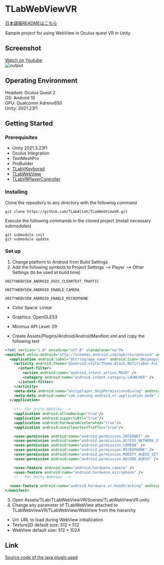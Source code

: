 # TLabWebViewVR

[日本語版READMEはこちら](README-ja.md)

Sample project for using WebView in Oculus quest VR in Unity  

## Screenshot  
[Watch on Youtube](https://youtu.be/q3swlSP1mRg)  
![output](https://user-images.githubusercontent.com/121733943/236464782-8fc7518c-5bde-4778-935c-1bf8850b7c9d.gif)

## Operating Environment
Headset: Oculus Quest 2  
OS: Android 10  
GPU: Qualcomm Adreno650  
Unity: 2021.23f1  

## Getting Started
### Prerequisites
- Unity 2021.3.23f1  
- Oculus Integration
- TextMeshPro
- ProBuilder
- [TLabVKeyborad](https://github.com/TLabAltoh/TLabVKeyborad)
- [TLabWebView](https://github.com/TLabAltoh/TLabWebView)
- [TLabVRPlayerController](https://github.com/TLabAltoh/TLabVRPlayerController)
### Installing
Clone the repository to any directory with the following command  
```
git clone https://github.com/TLabAltoh/TLabWebViewVR.git
```
Execute the following commands in the cloned project (install necessary submodules)

```
git submodule init
git submodule update
```
### Set up
1. Change platform to Android from Build Settings  
2. Add the following symbols to Project Settings --> Player --> Other Settings (to be used at build time)  
```
UNITYWEBVIEW_ANDROID_USES_CLEARTEXT_TRAFFIC
```
```
UNITYWEBVIEW_ANDROID_ENABLE_CAMERA
```
```
UNITYWEBVIEW_ANDROID_ENABLE_MICROPHONE
```
- Color Space: Linear
- Graphics: OpenGLES3
- Minimux API Level: 29 
  
- Create Assets/Plugins/Android/AndroidManifest.xml and copy the following text
```xml
<?xml version="1.0" encoding="utf-8" standalone="no"?>
<manifest xmlns:android="http://schemas.android.com/apk/res/android" android:installLocation="auto">
  <application android:label="@string/app_name" android:icon="@mipmap/app_icon" android:allowBackup="false">
    <activity android:theme="@android:style/Theme.Black.NoTitleBar.Fullscreen" android:configChanges="locale|fontScale|keyboard|keyboardHidden|mcc|mnc|navigation|orientation|screenLayout|screenSize|smallestScreenSize|touchscreen|uiMode" android:launchMode="singleTask" android:name="com.unity3d.player.UnityPlayerActivity" android:excludeFromRecents="true">
      <intent-filter>
        <action android:name="android.intent.action.MAIN" />
        <category android:name="android.intent.category.LAUNCHER" />
      </intent-filter>
    </activity>
    <meta-data android:name="unityplayer.SkipPermissionsDialog" android:value="false" />
    <meta-data android:name="com.samsung.android.vr.application.mode" android:value="vr_only" />
  </application>
	
    <!-- For Unity-WebView -->
    <application android:allowBackup="true"/>
    <application android:supportsRtl="true"/>
    <application android:hardwareAccelerated="true"/>
    <application android:usesCleartextTraffic="true"/>

    <uses-permission android:name="android.permission.INTERNET" />
    <uses-permission android:name="android.permission.ACCESS_NETWORK_STATE"/>
    <uses-permission android:name="android.permission.CAMERA" />
    <uses-permission android:name="android.permission.MICROPHONE" />
    <uses-permission android:name="android.permission.MODIFY_AUDIO_SETTINGS" />
    <uses-permission android:name="android.permission.RECORD_AUDIO" />

    <uses-feature android:name="android.hardware.camera" />
    <uses-feature android:name="android.hardware.microphone" />
    <!-- For Unity-WebView -->
	
  <uses-feature android:name="android.hardware.vr.headtracking" android:version="1" android:required="true" />
</manifest>
```
3. Open Assets/TLab/TLabWebViewVR/Scenes/TLabWebViewVR.unity
4. Change any parameter of TLabWebView attached to TLabWebViewVR/TLabWebView/WebView from the hierarchy
- Url: URL to load during WebView initialization
- Texture2D default size: 512 * 512
- WebView default size: 512 * 1024

## Link
[Source code of the java plugin used](https://github.com/TLabAltoh/TLabWebViewPlugin)
